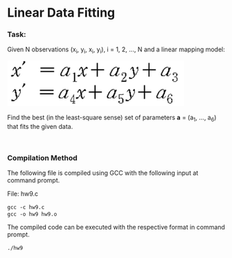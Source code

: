 # **Linear Data Fitting**

### **Task:**
Given N observations (x<sub>i</sub>, y<sub>i</sub>, x<sub>i</sub>, y<sub>i</sub>), i = 1, 2, ..., N and a linear mapping model:

![](tmp.PNG)

Find the best (in the least-square sense) set of parameters **a** = (a<sub>1</sub>, ..., a<sub>6</sub>) that fits the given data.

<br/>

### **Compilation Method**

The following file is compiled using GCC with the following input at command prompt.

File: hw9.c

    gcc -c hw9.c
    gcc -o hw9 hw9.o

The compiled code can be executed with the respective format in command prompt.

    ./hw9